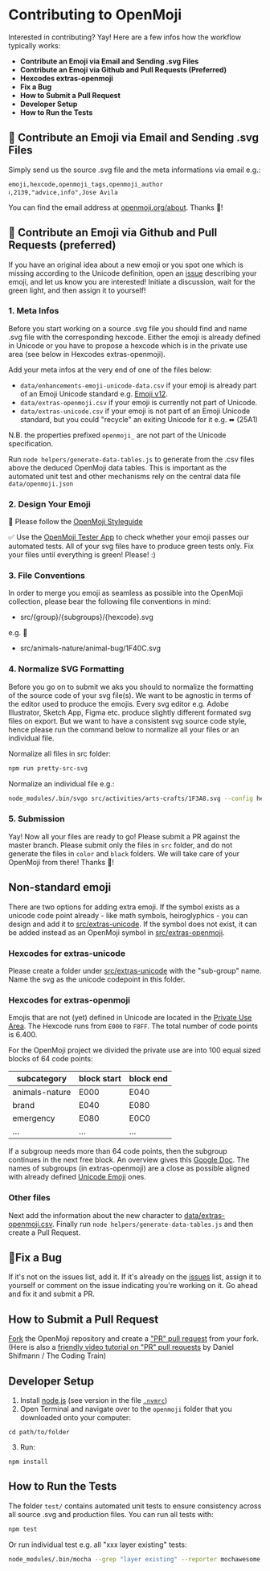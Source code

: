Contributing to OpenMoji
========================

Interested in contributing? Yay! Here are a few infos how the workflow typically works:

* **Contribute an Emoji via Email and Sending .svg Files**
* **Contribute an Emoji via Github and Pull Requests (Preferred)**
* **Hexcodes extras-openmoji**
* **Fix a Bug**
* **How to Submit a Pull Request**
* **Developer Setup**
* **How to Run the Tests**


## 💌 Contribute an Emoji via Email and Sending .svg Files
Simply send us the source .svg file and the meta informations via email e.g.:

```csv
emoji,hexcode,openmoji_tags,openmoji_author
ℹ️,2139,"advice,info",Jose Avila
```

You can find the email address at [openmoji.org/about](http://openmoji.org/about/#contact). Thanks 🙏!


## 🚀 Contribute an Emoji via Github and Pull Requests (preferred)
If you have an original idea about a new emoji or you spot one which is missing according to the Unicode definition, open an [issue](https://github.com/hfg-gmuend/openmoji/issues) describing your emoji, and let us know you are interested! Initiate a discussion, wait for the green light, and then assign it to yourself!


### 1. Meta Infos
Before you start working on a source .svg file you should find and name .svg file with the corresponding hexcode. Either the emoji is already defined in Unicode or you have to propose a hexcode which is in the private use area (see below in Hexcodes extras-openmoji).

Add your meta infos at the very end of one of the files below:
* `data/enhancements-emoji-unicode-data.csv` if your emoji is already part of an Emoji Unicode standard e.g. [Emoji v12](https://unicode.org/Public/emoji/12.0/emoji-test.txt).
* `data/extras-openmoji.csv` if your emoji is currently not part of Unicode.
* `data/extras-unicode.csv` if your emoji is not part of an Emoji Unicode standard, but you could "recycle" an exiting Unicode for it e.g. ⬌ (25A1)

N.B. the properties prefixed `openmoji_` are not part of the Unicode specification.

Run `node helpers/generate-data-tables.js` to generate from the .csv files above the deduced OpenMoji data tables. This is important as the automated unit test and other mechanisms rely on the central data file `data/openmoji.json`


### 2. Design Your Emoji
🙏 Please follow the [OpenMoji Styleguide](http://openmoji.org/styleguide)

✅ Use the [OpenMoji Tester App](https://openmoji-tester.glitch.me/) to check whether your emoji passes our automated tests. All of your svg files have to produce green tests only. Fix your files until everything is green! Please! :)


### 3. File Conventions
In order to merge you emoji as seamless as possible into the OpenMoji collection, please bear the following file conventions in mind:

* src/{group}/{subgroups}/{hexcode}.svg

e.g. 🐌

* src/animals-nature/animal-bug/1F40C.svg


### 4. Normalize SVG Formatting
Before you go on to submit we aks you should to normalize the formatting of the source code of your svg file(s). We want to be agnostic in terms of the editor used to produce the emojis. Every svg editor e.g. Adobe Illustrator, Sketch App, Figma etc. produce slightly different formated svg files on export. But we want to have a consistent svg source code style, hence please run the command below to normalize all your files or an individual file.

Normalize all files in src folder:

```bash
npm run pretty-src-svg
```

Normalize an individual file e.g.:

```bash
node_modules/.bin/svgo src/activities/arts-crafts/1F3A8.svg --config helpers/beautify-svg.yml
```


### 5. Submission
Yay! Now all your files are ready to go! Please submit a PR against the master branch. Please submit only the files in `src` folder, and do not generate the files in `color` and `black` folders. We will take care of your OpenMoji from there! Thanks 🙏!

## Non-standard emoji

There are two options for adding extra emoji. If the symbol exists as a unicode code point already - like math symbols, heiroglyphics - you can design and add it to [src/extras-unicode](src/extras-unicode). If the symbol does not exist, it can be added instead as an OpenMoji symbol in [src/extras-openmoji](src/extras-openmoji).

### Hexcodes for extras-unicode

Please create a folder under [src/extras-unicode](src/extras-unicode) with the "sub-group" name. Name the svg as the unicode codepoint in this folder.

### Hexcodes for extras-openmoji

Emojis that are not (yet) defined in Unicode are located in the [Private Use Area](https://en.wikipedia.org/wiki/Private_Use_Areas). The Hexcode runs from `E000` to `F8FF`. The total number of code points is 6.400.

For the OpenMoji project we divided the private use are into 100 equal sized blocks of 64 code points:


| subcategory | block start | block end |
| --- | --- | --- |
| animals-nature | E000 | E040 |
| brand | E040 | E080 |
| emergency | E080 | E0C0 |
| … | … | … |

If a subgroup needs more than 64 code points, then the subgroup continues in the next free block. An overview gives this [Google Doc](https://docs.google.com/spreadsheets/d/1xq4uJshm3eHi8BfqMlvWdXfansNugto1XJjPFbBCnV4/edit?usp=sharing). The names of subgroups (in extras-openmoji) are a close as possible aligned with already defined [Unicode Emoji](https://unicode.org/Public/emoji/12.0/emoji-test.txt) ones.

### Other files 

Next add the information about the new character to [data/extras-openmoji.csv](data/extras-openmoji.csv). Finally run `node helpers/generate-data-tables.js` and then create a Pull Request.

## 🐞Fix a Bug
If it's not on the issues list, add it. If it's already on the [issues](https://github.com/hfg-gmuend/openmoji/issues) list, assign it to yourself or comment on the issue indicating you're working on it. Go ahead and fix it and submit a PR.


## How to Submit a Pull Request
[Fork](https://help.github.com/articles/fork-a-repo/) the OpenMoji repository and create a ["PR" pull request](https://help.github.com/articles/creating-a-pull-request-from-a-fork/) from your fork. (Here is also a [friendly video tutorial on "PR" pull requests](https://www.youtube.com/watch?v=_NrSWLQsDL4) by Daniel Shifmann / The Coding Train)


## Developer Setup
1. Install [node.js](https://nodejs.org) (see version in the file [`.nvmrc`](https://github.com/hfg-gmuend/openmoji/blob/master/.nvmrc#L1))
2. Open Terminal and navigate over to the `openmoji` folder that you downloaded onto your computer:

```
cd path/to/folder
```

3. Run:

```
npm install
```

## How to Run the Tests

The folder `test/` contains automated unit tests to ensure consistency across all source .svg and production files. You can run all tests with:

```bash
npm test
```
Or run individual test e.g. all "xxx layer existing" tests:

```bash
node_modules/.bin/mocha --grep "layer existing" --reporter mochawesome --reporter-options reportDir=test/report,reportFilename=report,json=false,code=false,cdn=true,reportTitle=OpenMoji-Tester,reportPageTitle=OpenMoji-Tester test/*.js --openmoji-data-json $PWD/data/openmoji.json --openmoji-src-folder $PWD/src
```

